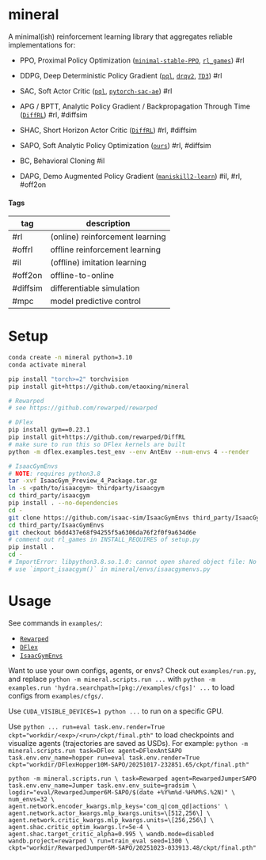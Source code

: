 # mineral

A minimal(ish) reinforcement learning library that aggregates reliable implementations for:

- PPO, Proximal Policy Optimization ([`minimal-stable-PPO`](https://github.com/ToruOwO/minimal-stable-PPO), [`rl_games`](https://github.com/Denys88/rl_games)) #rl

- DDPG, Deep Deterministic Policy Gradient ([`pql`](https://github.com/Improbable-AI/pql), [`drqv2`](https://github.com/facebookresearch/drqv2), [`TD3`](https://github.com/sfujim/TD3)) #rl

- SAC, Soft Actor Critic ([`pql`](https://github.com/Improbable-AI/pql), [`pytorch-sac-ae`](https://github.com/denisyarats/pytorch_sac_ae)) #rl

- APG / BPTT, Analytic Policy Gradient / Backpropagation Through Time ([`DiffRL`](https://github.com/NVlabs/DiffRL)) #rl, #diffsim

- SHAC, Short Horizon Actor Critic ([`DiffRL`](https://github.com/NVlabs/DiffRL)) #rl, #diffsim

- SAPO, Soft Analytic Policy Optimization ([`ours`](https://arxiv.org/abs/2412.12089)) #rl, #diffsim

- BC, Behavioral Cloning #il

- DAPG, Demo Augmented Policy Gradient ([`maniskill2-learn`](https://github.com/haosulab/ManiSkill2-Learn)) #il, #rl, #off2on

#### Tags

| tag      | description                     |
| -------- | ------------------------------- |
| #rl      | (online) reinforcement learning |
| #offrl   | offline reinforcement learning  |
| #il      | (offline) imitation learning    |
| #off2on  | offline-to-online               |
| #diffsim | differentiable simulation       |
| #mpc     | model predictive control        |

# Setup

```bash
conda create -n mineral python=3.10
conda activate mineral

pip install "torch>=2" torchvision
pip install git+https://github.com/etaoxing/mineral

# Rewarped
# see https://github.com/rewarped/rewarped

# DFlex
pip install gym==0.23.1
pip install git+https://github.com/rewarped/DiffRL
# make sure to run this so DFlex kernels are built
python -m dflex.examples.test_env --env AntEnv --num-envs 4 --render

# IsaacGymEnvs
# NOTE: requires python3.8
tar -xvf IsaacGym_Preview_4_Package.tar.gz
ln -s <path/to/isaacgym> thirdparty/isaacgym
cd third_party/isaacgym
pip install . --no-dependencies
cd -
git clone https://github.com/isaac-sim/IsaacGymEnvs third_party/IsaacGymEnvs
cd third_party/IsaacGymEnvs
git checkout b6dd437e68f94255f5a6306da76f2f0f9a634d6e
# comment out rl_games in INSTALL_REQUIRES of setup.py
pip install .
cd -
# ImportError: libpython3.8.so.1.0: cannot open shared object file: No such file or directory
# use `import_isaacgym()` in mineral/envs/isaacgymenvs.py
```

# Usage

See commands in `examples/`:

- [`Rewarped`](docs/rewarped.md)
- [`DFlex`](docs/dflex.md)
- [`IsaacGymEnvs`](docs/isaacgymenvs.md)

Want to use your own configs, agents, or envs? Check out `examples/run.py`, and replace `python -m mineral.scripts.run ...` with `python -m examples.run 'hydra.searchpath=[pkg://examples/cfgs]' ...` to load configs from `examples/cfgs/`.

Use `CUDA_VISIBLE_DEVICES=1 python ...` to run on a specific GPU.

Use `python ... run=eval task.env.render=True ckpt="workdir/<exp>/<run>/ckpt/final.pth"` to load checkpoints and visualize agents (trajectories are saved as USDs).
For example:
`python -m mineral.scripts.run task=DFlex agent=DFlexAntSAPO task.env.env_name=hopper run=eval task.env.render=True ckpt="workdir/DFlexHopper10M-SAPO/20251017-232851.65/ckpt/final.pth"`

`python -m mineral.scripts.run \
task=Rewarped agent=RewarpedJumperSAPO task.env.env_name=Jumper task.env.env_suite=gradsim \
logdir="eval/RewarpedJumper6M-SAPO/$(date +%Y%m%d-%H%M%S.%2N)" \
num_envs=32 \
agent.network.encoder_kwargs.mlp_keys='com_q|com_qd|actions' \
agent.network.actor_kwargs.mlp_kwargs.units=\[512,256\] \
agent.network.critic_kwargs.mlp_kwargs.units=\[256,256\] \
agent.shac.critic_optim_kwargs.lr=5e-4 \
agent.shac.target_critic_alpha=0.995 \
wandb.mode=disabled wandb.project=rewarped \
run=train_eval seed=1300 \
ckpt="workdir/RewarpedJumper6M-SAPO/20251023-033913.48/ckpt/final.pth"`
